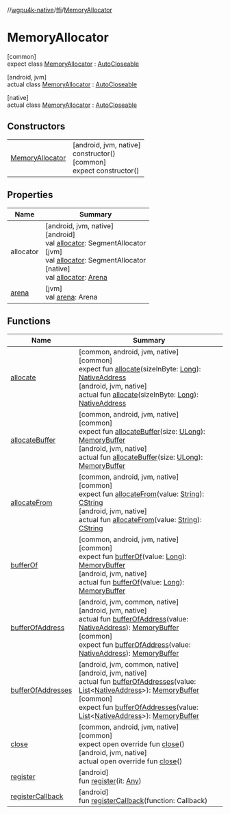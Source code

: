 //[wgpu4k-native](../../../index.md)/[ffi](../index.md)/[MemoryAllocator](index.md)

# MemoryAllocator

[common]\
expect class [MemoryAllocator](index.md) : [AutoCloseable](https://kotlinlang.org/api/core/kotlin-stdlib/kotlin/-auto-closeable/index.html)

[android, jvm]\
actual class [MemoryAllocator](index.md) : [AutoCloseable](https://developer.android.com/reference/kotlin/java/lang/AutoCloseable.html)

[native]\
actual class [MemoryAllocator](index.md) : [AutoCloseable](https://kotlinlang.org/api/core/kotlin-stdlib/kotlin/-auto-closeable/index.html)

## Constructors

| | |
|---|---|
| [MemoryAllocator](-memory-allocator.md) | [android, jvm, native]<br>constructor()<br>[common]<br>expect constructor() |

## Properties

| Name | Summary |
|---|---|
| allocator | [android, jvm, native]<br>[android]<br>val [allocator]([android]allocator.md): SegmentAllocator<br>[jvm]<br>val [allocator]([jvm]allocator.md): SegmentAllocator<br>[native]<br>val [allocator]([native]allocator.md): [Arena](https://kotlinlang.org/api/core/kotlin-stdlib/kotlinx.cinterop/-arena/index.html) |
| [arena](arena.md) | [jvm]<br>val [arena](arena.md): Arena |

## Functions

| Name | Summary |
|---|---|
| [allocate](allocate.md) | [common, android, jvm, native]<br>[common]<br>expect fun [allocate](allocate.md)(sizeInByte: [Long](https://kotlinlang.org/api/core/kotlin-stdlib/kotlin/-long/index.html)): [NativeAddress](../-native-address/index.md)<br>[android, jvm, native]<br>actual fun [allocate](allocate.md)(sizeInByte: [Long](https://kotlinlang.org/api/core/kotlin-stdlib/kotlin/-long/index.html)): [NativeAddress](../-native-address/index.md) |
| [allocateBuffer](allocate-buffer.md) | [common, android, jvm, native]<br>[common]<br>expect fun [allocateBuffer](allocate-buffer.md)(size: [ULong](https://kotlinlang.org/api/core/kotlin-stdlib/kotlin/-u-long/index.html)): [MemoryBuffer](../-memory-buffer/index.md)<br>[android, jvm, native]<br>actual fun [allocateBuffer](allocate-buffer.md)(size: [ULong](https://kotlinlang.org/api/core/kotlin-stdlib/kotlin/-u-long/index.html)): [MemoryBuffer](../-memory-buffer/index.md) |
| [allocateFrom](allocate-from.md) | [common, android, jvm, native]<br>[common]<br>expect fun [allocateFrom](allocate-from.md)(value: [String](https://kotlinlang.org/api/core/kotlin-stdlib/kotlin/-string/index.html)): [CString](../-c-string/index.md)<br>[android, jvm, native]<br>actual fun [allocateFrom](allocate-from.md)(value: [String](https://kotlinlang.org/api/core/kotlin-stdlib/kotlin/-string/index.html)): [CString](../-c-string/index.md) |
| [bufferOf](buffer-of.md) | [common, android, jvm, native]<br>[common]<br>expect fun [bufferOf](buffer-of.md)(value: [Long](https://kotlinlang.org/api/core/kotlin-stdlib/kotlin/-long/index.html)): [MemoryBuffer](../-memory-buffer/index.md)<br>[android, jvm, native]<br>actual fun [bufferOf](buffer-of.md)(value: [Long](https://kotlinlang.org/api/core/kotlin-stdlib/kotlin/-long/index.html)): [MemoryBuffer](../-memory-buffer/index.md) |
| [bufferOfAddress](buffer-of-address.md) | [android, jvm, common, native]<br>[android, jvm, native]<br>actual fun [bufferOfAddress](buffer-of-address.md)(value: [NativeAddress](../-native-address/index.md)): [MemoryBuffer](../-memory-buffer/index.md)<br>[common]<br>expect fun [bufferOfAddress](buffer-of-address.md)(value: [NativeAddress](../-native-address/index.md)): [MemoryBuffer](../-memory-buffer/index.md) |
| [bufferOfAddresses](buffer-of-addresses.md) | [android, jvm, common, native]<br>[android, jvm, native]<br>actual fun [bufferOfAddresses](buffer-of-addresses.md)(value: [List](https://kotlinlang.org/api/core/kotlin-stdlib/kotlin.collections/-list/index.html)&lt;[NativeAddress](../-native-address/index.md)&gt;): [MemoryBuffer](../-memory-buffer/index.md)<br>[common]<br>expect fun [bufferOfAddresses](buffer-of-addresses.md)(value: [List](https://kotlinlang.org/api/core/kotlin-stdlib/kotlin.collections/-list/index.html)&lt;[NativeAddress](../-native-address/index.md)&gt;): [MemoryBuffer](../-memory-buffer/index.md) |
| [close](close.md) | [common, android, jvm, native]<br>[common]<br>expect open override fun [close](close.md)()<br>[android, jvm, native]<br>actual open override fun [close](close.md)() |
| [register](register.md) | [android]<br>fun [register](register.md)(it: [Any](https://kotlinlang.org/api/core/kotlin-stdlib/kotlin/-any/index.html)) |
| [registerCallback](register-callback.md) | [android]<br>fun [registerCallback](register-callback.md)(function: Callback) |